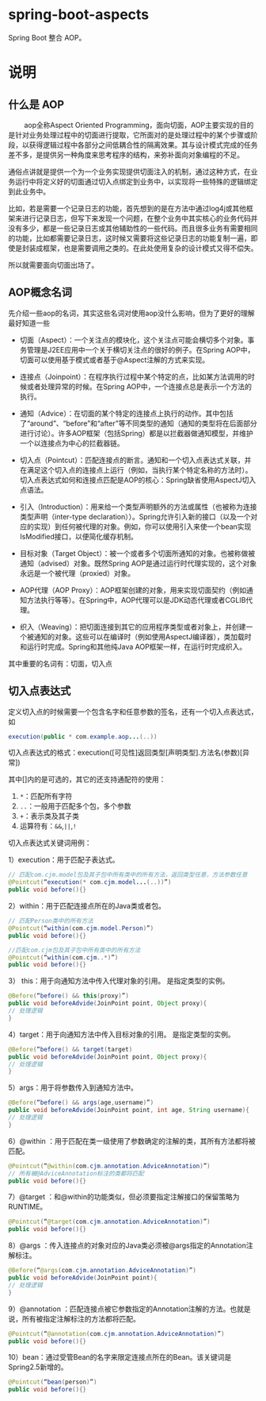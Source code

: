 # spring-boot-aspects

Spring Boot 整合 AOP。

# 说明

## 什么是 AOP
　　
aop全称Aspect Oriented Programming，面向切面，AOP主要实现的目的是针对业务处理过程中的切面进行提取，它所面对的是处理过程中的某个步骤或阶段，以获得逻辑过程中各部分之间低耦合性的隔离效果。其与设计模式完成的任务差不多，是提供另一种角度来思考程序的结构，来弥补面向对象编程的不足。

通俗点讲就是提供一个为一个业务实现提供切面注入的机制，通过这种方式，在业务运行中将定义好的切面通过切入点绑定到业务中，以实现将一些特殊的逻辑绑定到此业务中。

比如，若是需要一个记录日志的功能，首先想到的是在方法中通过log4j或其他框架来进行记录日志，但写下来发现一个问题，在整个业务中其实核心的业务代码并没有多少，都是一些记录日志或其他辅助性的一些代码。而且很多业务有需要相同的功能，比如都需要记录日志，这时候又需要将这些记录日志的功能复制一遍，即使是封装成框架，也是需要调用之类的。在此处使用复杂的设计模式又得不偿失。

所以就需要面向切面出场了。

## AOP概念名词

先介绍一些aop的名词，其实这些名词对使用aop没什么影响，但为了更好的理解最好知道一些
   
* 切面（Aspect）：一个关注点的模块化，这个关注点可能会横切多个对象。事务管理是J2EE应用中一个关于横切关注点的很好的例子。在Spring AOP中，切面可以使用基于模式或者基于@Aspect注解的方式来实现。
   
* 连接点（Joinpoint）：在程序执行过程中某个特定的点，比如某方法调用的时候或者处理异常的时候。在Spring AOP中，一个连接点总是表示一个方法的执行。
   
* 通知（Advice）：在切面的某个特定的连接点上执行的动作。其中包括了“around”、“before”和“after”等不同类型的通知（通知的类型将在后面部分进行讨论）。许多AOP框架（包括Spring）都是以拦截器做通知模型，并维护一个以连接点为中心的拦截器链。
   
* 切入点（Pointcut）：匹配连接点的断言。通知和一个切入点表达式关联，并在满足这个切入点的连接点上运行（例如，当执行某个特定名称的方法时）。切入点表达式如何和连接点匹配是AOP的核心：Spring缺省使用AspectJ切入点语法。
   
* 引入（Introduction）：用来给一个类型声明额外的方法或属性（也被称为连接类型声明（inter-type declaration））。Spring允许引入新的接口（以及一个对应的实现）到任何被代理的对象。例如，你可以使用引入来使一个bean实现IsModified接口，以便简化缓存机制。
   
* 目标对象（Target Object）：被一个或者多个切面所通知的对象。也被称做被通知（advised）对象。既然Spring AOP是通过运行时代理实现的，这个对象永远是一个被代理（proxied）对象。
   
* AOP代理（AOP Proxy）：AOP框架创建的对象，用来实现切面契约（例如通知方法执行等等）。在Spring中，AOP代理可以是JDK动态代理或者CGLIB代理。
   
* 织入（Weaving）：把切面连接到其它的应用程序类型或者对象上，并创建一个被通知的对象。这些可以在编译时（例如使用AspectJ编译器），类加载时和运行时完成。Spring和其他纯Java AOP框架一样，在运行时完成织入。
   
其中重要的名词有：切面，切入点

## 切入点表达式 

定义切入点的时候需要一个包含名字和任意参数的签名，还有一个切入点表达式，如

```java
execution(public * com.example.aop...(..))
```
  
切入点表达式的格式：execution([可见性]返回类型[声明类型].方法名(参数)[异常]) 

其中[]内的是可选的，其它的还支持通配符的使用： 

1. `*`：匹配所有字符 
2. `..`：一般用于匹配多个包，多个参数 
3. `+`：表示类及其子类 
4. 运算符有：`&&`,`||`,`!`
   

切入点表达式关键词用例： 

1）execution：用于匹配子表达式。 

```java
// 匹配com.cjm.model包及其子包中所有类中的所有方法，返回类型任意，方法参数任意 
@Pointcut(“execution(* com.cjm.model...(..))”) 
public void before(){}
```

   
2）within：用于匹配连接点所在的Java类或者包。 

```java
// 匹配Person类中的所有方法 
@Pointcut(“within(com.cjm.model.Person)”) 
public void before(){} 

//匹配com.cjm包及其子包中所有类中的所有方法 
@Pointcut(“within(com.cjm..*)”) 
public void before(){}
```

3） this：用于向通知方法中传入代理对象的引用。 是指定类型的实例。

```java
@Before(“before() && this(proxy)”) 
public void beforeAdvide(JoinPoint point, Object proxy){ 
// 处理逻辑 
}
```
 
4）target：用于向通知方法中传入目标对象的引用。 是指定类型的实例。

```java
@Before(“before() && target(target) 
public void beforeAdvide(JoinPoint point, Object proxy){ 
// 处理逻辑 
}
```

5）args：用于将参数传入到通知方法中。 

```java
@Before(“before() && args(age,username)”) 
public void beforeAdvide(JoinPoint point, int age, String username){ 
// 处理逻辑 
}
```

6）@within ：用于匹配在类一级使用了参数确定的注解的类，其所有方法都将被匹配。 

```java
@Pointcut(“@within(com.cjm.annotation.AdviceAnnotation)”) 
// 所有被@AdviceAnnotation标注的类都将匹配 
public void before(){}
```

7）@target ：和@within的功能类似，但必须要指定注解接口的保留策略为RUNTIME。 

```java
@Pointcut(“@target(com.cjm.annotation.AdviceAnnotation)”) 
public void before(){}
```
   
8）@args ：传入连接点的对象对应的Java类必须被@args指定的Annotation注解标注。 

```java
@Before(“@args(com.cjm.annotation.AdviceAnnotation)”) 
public void beforeAdvide(JoinPoint point){ 
// 处理逻辑 
}
```

9）@annotation ：匹配连接点被它参数指定的Annotation注解的方法。也就是说，所有被指定注解标注的方法都将匹配。 

```java
@Pointcut(“@annotation(com.cjm.annotation.AdviceAnnotation)”) 
public void before(){}
```

10）bean：通过受管Bean的名字来限定连接点所在的Bean。该关键词是Spring2.5新增的。 

```java
@Pointcut(“bean(person)”) 
public void before(){}
```


